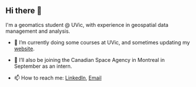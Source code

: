 ## Hi there 👋
I'm a geomatics student @ UVic, with experience in geospatial data management and analysis.

- 🔭 I’m currently doing some courses at UVic, and sometimes updating my [website](https://www.ma-graff.github.io/).
- 🌱 I’ll also be joining the Canadian Space Agency in Montreal in September as an intern.

- 📫 How to reach me: [LinkedIn](https://www.linkedin.com/in/matt-graff/), [Email](mailto:mattgraff0@gmail.com)
